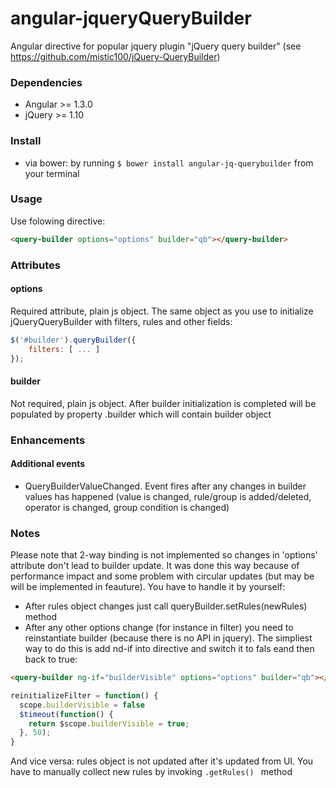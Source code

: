 # angular-jqueryQueryBuilder

Angular directive for popular jquery plugin "jQuery query builder" (see https://github.com/mistic100/jQuery-QueryBuilder)

### Dependencies
 * Angular >= 1.3.0
 * jQuery >= 1.10
 
### Install
 
 - via bower: by running `$ bower install angular-jq-querybuilder` from your terminal
 
### Usage

Use folowing directive:

```html
<query-builder options="options" builder="qb"></query-builder>
```

### Attributes

#### options
Required attribute, plain js object. The same object as you use to initialize jQueryQueryBuilder with filters, rules and other fields: 
```js
$('#builder').queryBuilder({
    filters: [ ... ]
});
```

#### builder
Not required, plain js object. After builder initialization is completed will be populated by property .builder which will contain builder object

### Enhancements

#### Additional events
- QueryBuilderValueChanged. Event fires after any changes in builder values has happened (value is changed, rule/group is added/deleted, operator is changed, group condition is changed)

### Notes

Please note that 2-way binding is not implemented so changes in 'options' attribute don't lead to builder update. It was done this way because of performance impact and some problem with circular updates (but may be will be implemented in feauture).
You have to handle it by yourself:

- After rules object changes just call queryBuilder.setRules(newRules) method
- After any other options change (for instance in filter) you need to reinstantiate builder (because there is no API in jquery). The simpliest way to do this is add nd-if into directive and switch it to fals eand then back to true:

```html
<query-builder ng-if="builderVisible" options="options" builder="qb"></query-builder>
```

```js
reinitializeFilter = function() {
  scope.builderVisible = false
  $timeout(function() {
    return $scope.builderVisible = true;
  }, 50);  
}
```

And vice versa: rules object is not updated after it's updated from UI. You have to manually collect new rules by invoking ``` .getRules()  ``` method
